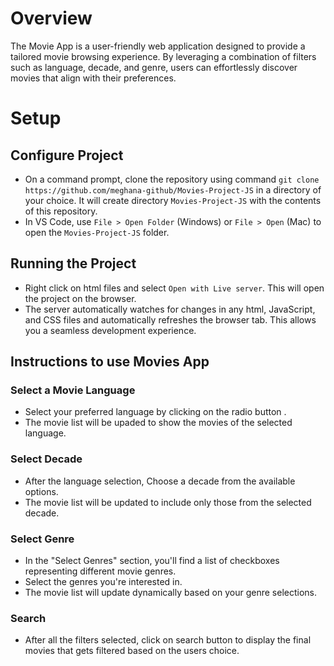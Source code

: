 # Overview
The Movie App is a user-friendly web application designed to provide a tailored movie browsing experience. By leveraging a combination of filters such as language, decade, and genre, users can effortlessly discover movies that align with their preferences. 

# Setup
## Configure Project
- On a command prompt, clone the repository using command `git clone https://github.com/meghana-github/Movies-Project-JS` in a directory of your choice. It will create directory `Movies-Project-JS` with the contents of this repository. 
- In VS Code, use `File > Open Folder` (Windows) or `File > Open` (Mac) to open the `Movies-Project-JS` folder.

## Running the Project
- Right click on html files and select `Open with Live server`. This will open the project on the browser.
- The server automatically watches for changes in any html, JavaScript, and CSS files and automatically refreshes the browser tab. This allows you a seamless development experience.

## Instructions to use Movies App
### Select a Movie Language
- Select your preferred language by clicking on the radio button .
- The movie list will be upaded to show the movies of the selected language.

### Select Decade
- After the language selection, Choose a decade from the available options. 
- The movie list will be updated to include only those from the selected decade.

### Select Genre
- In the "Select Genres" section, you'll find a list of checkboxes representing different movie genres.
- Select the genres you're interested in.
- The movie list will update dynamically based on your genre selections.

### Search
- After all the filters selected, click on search button to display the final movies that gets filtered based on the users choice.
